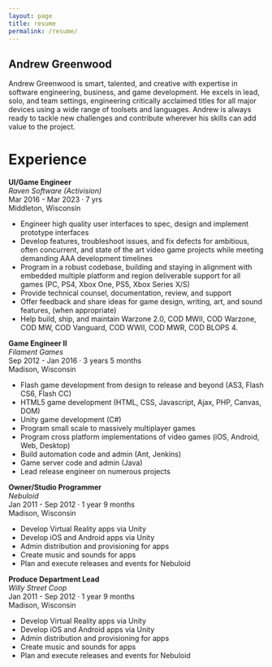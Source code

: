 ```yaml
---
layout: page
title: resume
permalink: /resume/
---
```


## Andrew Greenwood

Andrew Greenwood is smart, talented, and creative with expertise in software engineering, business, and game development. He excels in lead, solo, and team settings, engineering critically acclaimed titles for all major devices using a wide range of toolsets and languages. Andrew is always ready to tackle new challenges and contribute wherever his skills can add value to the project.

# Experience

**UI/Game Engineer**  
*Raven Software (Activision)*  
Mar 2016 - Mar 2023 · 7 yrs  
Middleton, Wisconsin  
- Engineer high quality user interfaces to spec, design and implement prototype interfaces
- Develop features, troubleshoot issues, and fix defects for ambitious, often concurrent, and state of the art video game projects while meeting demanding AAA development timelines 
- Program in a robust codebase, building and staying in alignment with embedded multiple platform and region deliverable support for all games (PC, PS4, Xbox One, PS5, Xbox Series X/S)
- Provide technical counsel, documentation, review, and support
- Offer feedback and share ideas for game design, writing, art, and sound features, (when appropriate)
- Help build, ship, and maintain Warzone 2.0, COD MWII, COD Warzone, COD MW, COD Vanguard, COD WWII, COD MWR, COD BLOPS 4.  

**Game Engineer II**  
*Filament Games*  
Sep 2012 - Jan 2016 · 3 years 5 months  
Madison, Wisconsin  
- Flash game development from design to release and beyond (AS3, Flash CS6, Flash CC)
- HTML5 game development (HTML, CSS, Javascript, Ajax, PHP, Canvas, DOM)
- Unity game development (C#)
- Program small scale to massively multiplayer games
- Program cross platform implementations of video games (iOS, Android, Web, Desktop)
- Build automation code and admin (Ant, Jenkins)
- Game server code and admin (Java)
- Lead release engineer on numerous projects

**Owner/Studio Programmer**  
*Nebuloid*  
Jan 2011 - Sep 2012 · 1 year 9 months  
Madison, Wisconsin  
- Develop Virtual Reality apps via Unity
- Develop iOS and Android apps via Unity
- Admin distribution and provisioning for apps
- Create music and sounds for apps
- Plan and execute releases and events for Nebuloid

**Produce Department Lead**  
*Willy Street Coop*  
Jan 2011 - Sep 2012 · 1 year 9 months  
Madison, Wisconsin  
- Develop Virtual Reality apps via Unity
- Develop iOS and Android apps via Unity
- Admin distribution and provisioning for apps
- Create music and sounds for apps
- Plan and execute releases and events for Nebuloid